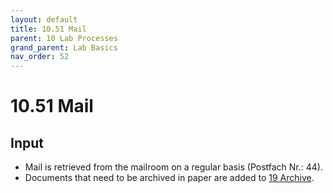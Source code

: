 ```yaml
---
layout: default
title: 10.51 Mail
parent: 10 Lab Processes
grand_parent: Lab Basics
nav_order: 52
---
```


# 10.51 Mail

## Input

- Mail is retrieved from the mailroom on a regular basis (Postfach Nr.: 44).
- Documents that need to be archived in paper are added to [19 Archive](../../19_archive.html).
